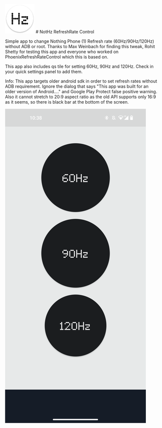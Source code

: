 ![](ic_launcher.png) # NotHz RefreshRate Control

Simple app to change Nothing Phone (1) Refresh rate (60Hz/90Hz/120Hz) without ADB or root. 
Thanks to Max Weinbach for finding this tweak, Rohit Shetty for testing this app and everyone who worked on PhoenixRefreshRateControl which this is based on.

This app also includes qs tile for setting 60Hz, 90Hz and 120Hz. Check in your quick settings panel to add them.

Info: This app targets older android sdk in order to set refresh rates without ADB requirement. Ignore the dialog that says "This app was built for an older version of Android...." and Google Play Protect false positive warning.
Also it cannot stretch to 20:9 aspect ratio as the old API supports only 16:9 as it seems, so there is black bar at the bottom of the screen.


![](screenshot_nothz.png)
